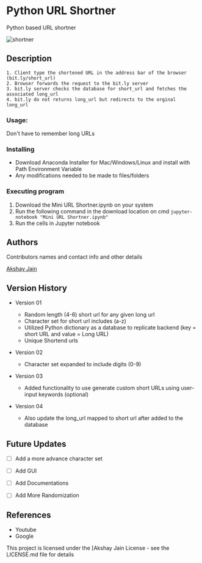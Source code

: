 # Python URL Shortner

Python based URL shortner

![shortner](https://github.com/akj2018/Python_URL_Shortner/assets/43956935/265f423e-e337-4cba-a4ef-66463cd2f901)

## Description

    1. Client type the shortened URL in the address bar of the browser (bit.ly/short_url)
    2. Browser forwards the request to the bit.ly server
    3. bit.ly server checks the database for short_url and fetches the associated long_url
    4. bit.ly do not returns long_url but redirects to the orginal long_url

### Usage: 

Don't have to remember long URLs


### Installing

* Download Anaconda Installer for Mac/Windows/Linux and install with Path Environment Variable
* Any modifications needed to be made to files/folders

### Executing program

   1. Download the Mini URL Shortner.ipynb on your system
   2. Run the following command in the download location on cmd
          ```
               jupyter-notebook "Mini URL Shortner.ipynb"
          ``` 
   3. Run the cells in Jupyter notebook
      

## Authors

Contributors names and contact info and other details

[Akshay Jain](https://www.linkedin.com/in/akshay-jain-2022)

## Version History

* Version 01
    * Random length (4-6) short url for any given long url
    * Character set for short url includes (a-z)
    * Utilized Python dictionary as a database to replicate backend (key = short URL and value = Long URL)
    * Unique Shortend urls
      
* Version 02
    * Character set expanded to include digits (0-9)

* Version 03
    * Added functionality to use generate custom short URLs using user-input keywords (optional) 
 
* Version 04
    * Also update the long_url mapped to short url after added to the database
 
## Future Updates

- [ ] Add a more advance character set
- [ ] Add GUI
- [ ] Add Documentations
- [ ] Add More Randomization 

   
## References
* Youtube
* Google

This project is licensed under the [Akshay Jain License - see the LICENSE.md file for details
